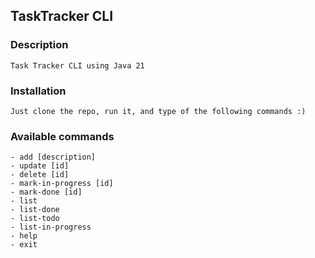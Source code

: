 ## TaskTracker CLI

### Description
```
Task Tracker CLI using Java 21
```
### Installation

```
Just clone the repo, run it, and type of the following commands :)
```

### Available commands

```
- add [description]
- update [id]
- delete [id]
- mark-in-progress [id]
- mark-done [id]
- list
- list-done
- list-todo
- list-in-progress
- help
- exit
```
